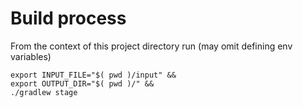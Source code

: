 # Build process

From the context of this project directory run (may omit defining env variables)

```
export INPUT_FILE="$( pwd )/input" &&
export OUTPUT_DIR="$( pwd )/" &&
./gradlew stage
```

